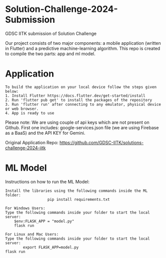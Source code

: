 # Solution-Challenge-2024-Submission
GDSC IITK submission of Solution Challenge

Our project consists of two major components: a mobile application (written in Flutter) and a predictive machine-learning algorithm. This repo is created to compile the two parts: app and ml model.

# Application

	To build the application on your local device follow the steps given below:
	1. Install Flutter https://docs.flutter.dev/get-started/install
	2. Run 'flutter pub get' to install the packages of the repository
	3. Run 'flutter run' after connecting to any emulator, physical device or web browser.
	4. App is ready to use

Please note: We are using couple of api keys which are not present on Github. First one includes: google-services.json file (we are using Firebase as a BaaS) and the API KEY for Gemini.

Original Application Repo: https://github.com/GDSC-IITK/solutions-challenge-2024-iitk

# ML Model

Instructions on how to run the ML Model:

	Install the libraries using the following commands inside the ML folder:
	                   pip install requirements.txt

	For Windows Users:
	Type the following commands inside your folder to start the local server:
		$env:FLASK_APP = "model.py"
		flask run

	For Linux and Mac Users:
	Type the following commands inside your folder to start the local server:
			export FLASK_APP=model.py
	flask run
